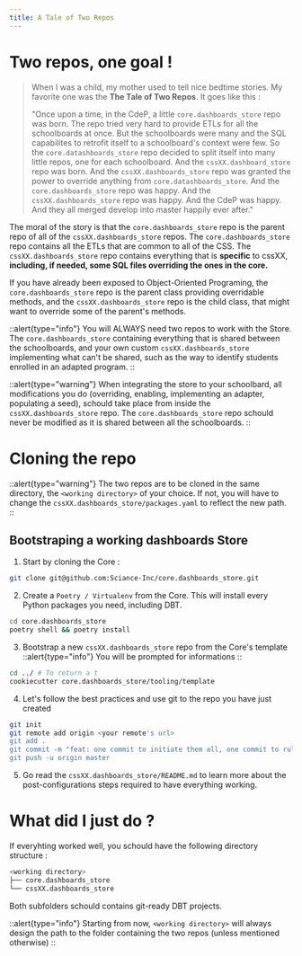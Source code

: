 ```yaml
---
title: A Tale of Two Repos
---
```


# Two repos, one goal ! 

> When I was a child, my mother used to tell nice bedtime stories. My favorite one was the **The Tale of Two Repos**. It goes like this :
> 
> "Once upon a time, in the CdeP, a little `core.dashboards_store` repo was born. The repo tried very hard to provide ETLs for all the schoolboards at once. But the schoolboards were many and the SQL capabilites to retrofit itself to a schoolboard's context were few. So the `core.datashboards_store` repo decided to split itself into many little repos, one for each schoolboard. And the `cssXX.dashboard_store` repo was born. And the `cssXX.dashboards_store` repo was granted the power to override anything from `core.datashboards_store`. And the `core.dashboards_store` repo was happy. And the `cssXX.dashboards_store` repo was happy. And the CdeP was happy. And they all merged develop into master happily ever after."


The moral of the story is that the `core.dashboards_store` repo is the parent repo of all of the `cssXX.dashboards_store` repos. The `core.dashboards_store` repo contains all the ETLs that are common to all of the CSS. The `cssXX.dashboards_store` repo contains everything that is **specific** to cssXX, **including, if needed, some SQL files overriding the ones in the core.** 

If you have already been exposed to Object-Oriented Programing, the `core.dashboards_store` repo is the parent class providing overridable methods, and the `cssXX.dashboards_store` repo is the child class, that might want to override some of the parent's methods.

::alert{type="info"}
You will ALWAYS need two repos to work with the Store. The `core.dashboards_store` containing everything that is shared between the schoolboards, and your own custom `cssXX.dashboards_store` implementing what can't be shared, such as the way to identify students enrolled in an adapted program.
::

::alert{type="warning"}
When integrating the store to your schoolbard, all modifications you do (overriding, enabling, implementing an adapter, populating a seed), schould take place from inside the `cssXX.dashboards_store` repo. The `core.dashboards_store` repo schould never be modified as it is shared between all the schoolboards.
::

# Cloning the repo

::alert{type="warning"}
The two repos are to be cloned in the same directory, the `<working directory>` of your choice. If not, you will have to change the `cssXX.dashboards_store/packages.yaml` to reflect the new path.
::

## Bootstraping a working dashboards Store

1. Start by cloning the Core :
  
```bash
git clone git@github.com:Sciance-Inc/core.dashboards_store.git
```

2. Create a `Poetry / Virtualenv` from the Core. This will install every Python packages you need, including DBT.

```bash
cd core.dashboards_store
poetry shell && poetry install
```

3. Bootstrap a new `cssXX.dashboards_store` repo from the Core's template
::alert{type="info"}
You will be prompted for informations
::
```bash
cd ../ # To return a t
cookiecutter core.dashboards_store/tooling/template
```

4. Let's follow the best practices and use git to the repo you have just created

```bash
git init
git remote add origin <your remote's url>
git add .
git commit -m "feat: one commit to initiate them all, one commit to rule them all, one commit to bring them all and in the gitness bind them, in the land of Github where the bugs lie."
git push -u origin master
```

5. Go read the `cssXX.dashboards_store/README.md` to learn more about the post-configurations steps required to have everything working.


# What did I just do ?

If everyhting worked well, you schould have the following directory structure :

```bash
<working directory>
├── core.dashboards_store
└── cssXX.dashboards_store
```

Both subfolders schould contains git-ready DBT projects.

::alert{type="info"}
Starting from now, `<working directory>` will always design the path to the folder containing the two repos (unless mentioned otherwise)
::
